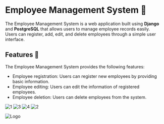 #  Employee Management System 💬


The Employee Management System is a web application built using **Django** and **PostgreSQL** that allows users to manage employee records easily. Users can register, add, edit, and delete employees through a simple user interface.

## Features 🥇

The Employee Management System provides the following features:

- Employee registration: Users can register new employees by providing basic information.
- Employee editing: Users can edit the information of registered employees.
- Employee deletion: Users can delete employees from the system.


![1](https://github.com/mohamedbako/Employee-Register-CRUD/assets/33379873/afd13722-f821-4efa-96f0-509f6d45b93f)
![3](https://github.com/mohamedbako/Employee-Register-CRUD/assets/33379873/1713663e-4731-4546-8cee-64c2f7168be1)
![4](https://github.com/mohamedbako/Employee-Register-CRUD/assets/33379873/56ab52b9-c73e-4ff9-bdee-2d532da65495)
![2](https://github.com/mohamedbako/Employee-Register-CRUD/assets/33379873/fd2a49a2-e7c2-4a9c-9388-88974f11244c)

![Logo](https://ashnik-images.s3.amazonaws.com/prod/wp-content/uploads/2021/02/20050444/Postgresql-w.png)



